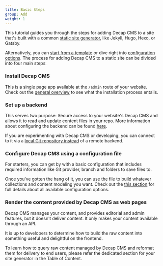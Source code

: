 ```yaml
---
title: Basic Steps
group: Add
weight: 1
---
```


This tutorial guides you through the steps for adding Decap CMS to a site that's built with a common [static site generator](https://www.staticgen.com/), like Jekyll, Hugo, Hexo, or Gatsby.

Alternatively, you can [start from a template](/docs/start-with-a-template) or dive right into [configuration options](/docs/configuration-options). The process for adding Decap CMS to a static site can be divided into four main steps:

### Install Decap CMS

This is a single page app available at the `/admin` route of your website.
Check out the [general overview](/docs/intro/) to see what the installation process entails.

### Set up a backend

This serves two purpose: Secure access to your website's Decap CMS and allows it to read and update content files in your repo. More information about configuring the backend can be found [here](/docs/backends-overview/).

If you are experimenting with Decap CMS or developing, you can connect to it via a [local Git repository instead](/docs/working-with-a-local-git-repository/) of a remote backend.

### Configure Decap CMS using a configuration file

For starters, you can get by with a basic configuration that includes required information like Git provider, branch and folders to save files to.

Once you've gotten the hang of it, you can use the file to build whatever collections and content modeling you want. Check out the [this section](/docs/configuration-options/#configuration-file) for full details about all available configuration options.

### Render the content provided by Decap CMS as web pages

Decap CMS manages your content, and provides editorial and admin features, but it doesn't deliver content. It only makes your content available through an API.

It is up to developers to determine how to build the raw content into something useful and delightful on the frontend.

To learn how to query raw content managed by Decap CMS and reformat them for delivery to end users, please refer the dedicated section for your site generator in the Table of Content.
